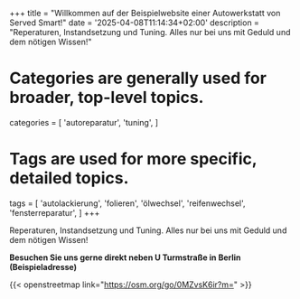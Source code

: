 +++
title = "Willkommen auf der Beispielwebsite einer Autowerkstatt von Served Smart!"
date = '2025-04-08T11:14:34+02:00'
description = "Reperaturen, Instandsetzung und Tuning. Alles nur bei uns mit Geduld und dem nötigen Wissen!"
# Categories are generally used for broader, top-level topics.
categories = [
 'autoreparatur',
 'tuning',
]
# Tags are used for more specific, detailed topics.
tags = [
 'autolackierung',
 'folieren',
 'ölwechsel',
 'reifenwechsel',
 'fensterreparatur',
]
+++

Reperaturen, Instandsetzung und Tuning. Alles nur bei uns mit Geduld und dem nötigen Wissen!

<b>Besuchen Sie uns gerne direkt neben U Turmstraße in Berlin<br>(Beispieladresse)</b>

{{< openstreetmap link="https://osm.org/go/0MZvsK6ir?m=" >}}
